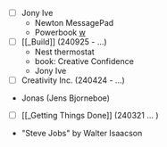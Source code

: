 
- [ ] Jony Ive
	- Newton MessagePad
	- Powerbook [w](https://en.wikipedia.org/wiki/PowerBook#:~:text=In%20October%201991%2C%20Apple%20released,with%20an%20active%20matrix%20display.)
- [ ] [[_Build]] (240925 - ...)
	- Nest thermostat
	- book: Creative Confidence
	- Jony Ive
- [ ] Creativity Inc. (240424 - ...)
- Jonas (Jens Bjorneboe)
- [ ] [[_Getting Things Done]] (240321 ... )
- "Steve Jobs" by Walter Isaacson


